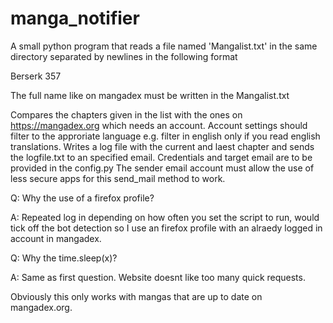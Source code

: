 # manga_notifier

A small python program that reads a file named 'Mangalist.txt' in the same directory separated by newlines in the following format

Berserk 357

The full name like on mangadex must be written in the Mangalist.txt

Compares the chapters given in the list with the ones on https://mangadex.org which needs an account. Account 
settings should filter to the approriate language e.g. filter in english only if you read english translations.
Writes a log file with the current and laest chapter and sends the logfile.txt to an specified email. Credentials
and target email are to be provided in the config.py
The sender email account must allow the use of less secure apps for this send_mail method to work.

Q: Why the use of a firefox profile?

A: Repeated log in depending on how often you set the script to run, would tick off the bot detection so I use an 
   firefox profile with an alraedy logged in account in mangadex.
   
Q: Why the time.sleep(x)?

A: Same as first question. Website doesnt like too many quick requests.

Obviously this only works with mangas that are up to date on mangadex.org.
